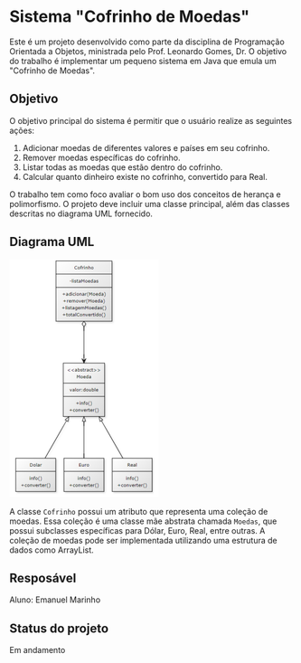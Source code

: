# Sistema "Cofrinho de Moedas"

Este é um projeto desenvolvido como parte da disciplina de Programação Orientada a Objetos, ministrada pelo Prof. Leonardo Gomes, Dr. O objetivo do trabalho é implementar um pequeno sistema em Java que emula um "Cofrinho de Moedas".

## Objetivo

O objetivo principal do sistema é permitir que o usuário realize as seguintes ações:

1. Adicionar moedas de diferentes valores e países em seu cofrinho.
2. Remover moedas específicas do cofrinho.
3. Listar todas as moedas que estão dentro do cofrinho.
4. Calcular quanto dinheiro existe no cofrinho, convertido para Real.

O trabalho tem como foco avaliar o bom uso dos conceitos de herança e polimorfismo. O projeto deve incluir uma classe principal, além das classes descritas no diagrama UML fornecido.

## Diagrama UML

![Diagrama UML](image.png)

A classe `Cofrinho` possui um atributo que representa uma coleção de moedas. Essa coleção é uma classe mãe abstrata chamada `Moedas`, que possui subclasses específicas para Dólar, Euro, Real, entre outras. A coleção de moedas pode ser implementada utilizando uma estrutura de dados como ArrayList.

## Resposável

Aluno: Emanuel Marinho

## Status do projeto

Em andamento

